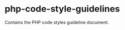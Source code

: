 php-code-style-guidelines
=========================

Contains the PHP code styles guideline document.
